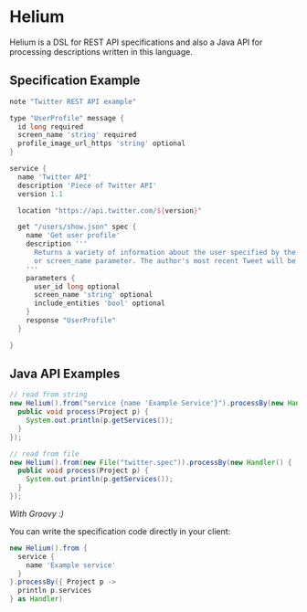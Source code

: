 Helium
======

Helium is a DSL for REST API specifications and also a Java API for processing descriptions written in this language.

Specification Example
---------------------

```groovy
note "Twitter REST API example"

type "UserProfile" message {
  id long required
  screen_name 'string' required
  profile_image_url_https 'string' optional
}

service {
  name 'Twitter API'
  description 'Piece of Twitter API'
  version 1.1

  location "https://api.twitter.com/${version}"

  get "/users/show.json" spec {
    name 'Get user profile'
    description '''
      Returns a variety of information about the user specified by the required user_id
      or screen_name parameter. The author's most recent Tweet will be returned inline when possible.
    '''
    parameters {
      user_id long optional
      screen_name 'string' optional
      include_entities 'bool' optional
    }
    response "UserProfile"
  }

}
```

Java API Examples
-----------------

```java
// read from string
new Helium().from("service {name 'Example Service'}").processBy(new Handler() {
  public void process(Project p) {
    System.out.println(p.getServices());
  }
});

// read from file
new Helium().from(new File("twitter.spec")).processBy(new Handler() {
  public void process(Project p) {
    System.out.println(p.getServices());
  }
});
```

*With Groovy :)*

You can write the specification code directly in your client:
```groovy
new Helium().from {
  service {
    name 'Example service'
  }
}.processBy({ Project p ->
  println p.services
} as Handler)
```
